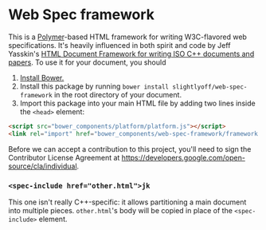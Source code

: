 Web Spec framework
===========================

This is a [Polymer](http://www.polymer-project.org/)-based HTML framework for
writing W3C-flavored web specifications. It's heavily influenced in both spirit and code by Jeff Yasskin's [HTML Document Framework for writing ISO C++ documents and papers](https://github.com/cplusplus/html-doc-framework). To use it for your document, you should

1. [Install Bower.](http://bower.io/#installing-bower)
2. Install this package by running `bower install slightlyoff/web-spec-framework` in the root directory of your document.
3. Import this package into your main HTML file by adding two lines inside the `<head>` element:

```HTML
<script src="bower_components/platform/platform.js"></script>
<link rel="import" href="bower_components/web-spec-framework/framework.html"/>
```

Before we can accept a contribution to this project, you'll need to sign the
Contributor License Agreement at https://developers.google.com/open-source/cla/individual.

### `<spec-include href="other.html">jk`

This one isn't really C++-specific: it allows partitioning a main document
into multiple pieces. `other.html`'s body will be copied in place of the
`<spec-include>` element.
